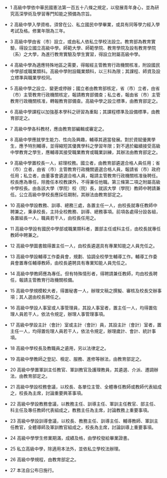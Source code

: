 * 1 高級中學依中華民國憲法第一百五十八條之規定，以發展青年身心，並為研究高深學術及學習專門知能之預備為宗旨。

* 2 高級中學入學資格，須曾在公、私立國民中學畢業，或具有同等學力經入學考試及格。修業年限為三年。

* 3 高級中學由省（市）設立，或由私人依私立學校法設立。教育部為教育實驗，得設立國立高級中學。師範大學、師範學院、教育學院及設有教育學院（系）之大學，為進行教育實驗及學生實習，得設立附屬高級中學。

* 4 高級中學為適應特殊地區之需要，得報經主管教育行政機關核准，附設國民中學部或職業類科。高級中學附設職業類科，以三科為限；其課程、師資及設立標準與職業學校同。

* 5 高級中學之設立、變更或停辦；國立者由教育部核定，省（市）立者，由省（市）主管教育行政機關核定，報請教育部備查；私立者，報由省（市）主管教育行政機關核准，轉報教育部備查。高級中學之設立標準，由教育部定之。

* 6 高級中學課程以加強基本學科之研習為重點；其課程標準及設備標準，由教育部定之。

* 7 高級中學各科教材，應由教育部編輯或審定之。

* 8 高級中學應就學生能力、性向及興趣，輔導其適當發展。對於資賦優異學生，應予特別輔導，並得縮短其優異學科之學習年限；對不適於繼續接受高級中學教育之學生，應輔導其接受職業教育或職業訓練，其辦法由教育部定之。

* 9 高級中學置校長一人，綜理校務。國立者，由教育部遴選合格人員任用；省（市）立者，由省（市）主管教育行政機關遴選合格人員，報請省（市）政府任用；私立者，由董事會遴選合格人員，報請主管教育行政機關核准後聘任。校長應為專任，除擔任本校教課外，不得兼任他職。第三條第二項之附屬高級中學校長。由各該大學（學院）校（院）長，就該大學（學院）教師中聘請兼任。公立高級中學校長應採任期制，其辦法由教育部定之。

* 10 高級中學設教務、訓導、總務三處，各置主任一人，由校長就專任教師中聘兼之，秉承校長，主持全校教務、訓導、總務事項。前項各處得分設各組，各置組長一人，職員若干人，由校長任用之。

* 11 高級中學設有國民中學部或職業類科者，置部主任或科主任，由校長就專任教師中聘兼之。

* 12 高級中學圖書館得置主任一人，由校長遴選具有專業知能之人員充任之。

* 13 高級中學設輔導工作委員會，規劃、協調全校學生輔導工作。輔導工作委員會置專任輔導教師，由校長遴聘具有專業知能人員充任之。

* 14 高級中學教師應為專任。但有特殊情形者，得聘請兼任教師，均由校長聘任，報請主管教育行政機關核備。

* 15 高級中學規模較大者，得置秘書一人，辦理文稿之撰擬、審核及校長交辦事項；其人選由校長聘任之。

* 16 高級中學設人事室或人事管理員，其設人事室者，置主任一人，均得置佐理人員若干人，依法令規定，辦理人事管理事項。

* 17 高級中學設主計（會計）室或主計（會計）員，其設主計（會計）室者，置主任一人，均得置佐理人員若干人，依法令規定，辦理歲計、會計、統計事項。

* 18 高級中學校長及教職員之遴用，另以法律定之。

* 19 高級中學教師之登記、檢定、服務、進修等辦法，由教育部定之。

* 20 高級中學置軍訓主任教官、軍訓教官及護理教員，其遴選、介派、遷調辦法，由教育部定之。

* 21 高級中學設校務會議，以校長、各單位主管、全體專任教師或教師代表組成之，校長為主席，討論重要興革事項。

* 22 高級中學設教務會議，以教務主任、訓導主任、軍訓主任教官、部主任、科主任及專任教師代表組成之，教務主任為主席，討論教務上重要事項。

* 23 高級中學設訓導會議，以校長、教務主任、訓導主任、輔導教師、軍訓主任教官，全體導師及軍訓教官組成之，校長為主席，討論訓導上重要事項。

* 24 高級中學學生修業期滿，成績及格，由學校發給畢業證書。

* 25 私立高級中學，除適用本法外，並依私立學校法辦理。

* 26 高級中學規程，由教育部定之。

* 27 本法自公布日施行。

